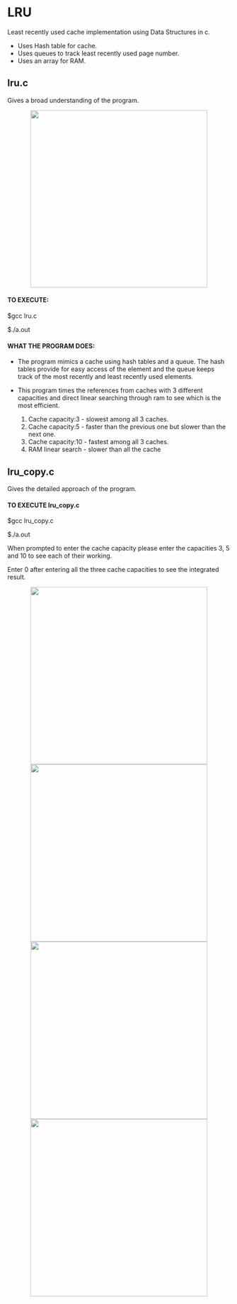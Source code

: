 # LRU

Least recently used cache implementation using Data Structures in c.
- Uses Hash table for cache.
- Uses queues to track least recently used page number.
- Uses an array for RAM.

## lru.c 
Gives a broad understanding of the program.

<center>
<img src ="https://github.com/Dweepa/LRU/blob/master/screenshots/lru%20screenshot.png" width="400">
   </center>

#### TO EXECUTE:
$gcc lru.c

$./a.out

#### WHAT THE PROGRAM DOES:
- The program mimics a cache using hash tables and a queue. The hash tables provide for easy access of the element and the queue keeps track of the most recently and least recently used elements.

- This program times the references from caches with 3 different capacities and direct linear searching through ram to see which is the most efficient.

    1. Cache capacity:3 - slowest among all 3 caches.
    2. Cache capacity:5 - faster than the previous one but slower than the next one.
    3. Cache capacity:10 - fastest among all 3 caches.
    4. RAM linear search - slower than all the cache

## lru_copy.c 
Gives the detailed approach of the program.

#### TO EXECUTE lru_copy.c
$gcc lru_copy.c

$./a.out

When prompted to enter the cache capacity please enter the capacities 3, 5 and 10 to see each of their working.

Enter 0 after entering all the three cache capacities to see the integrated result.

<center>
<img src ="https://github.com/Dweepa/LRU/blob/master/screenshots/cache_3.png" width="400">

<img src ="https://github.com/Dweepa/LRU/blob/master/screenshots/cache_5.png" width="400">

<img src ="https://github.com/Dweepa/LRU/blob/master/screenshots/cache_10.png" width="400">

<img src ="https://github.com/Dweepa/LRU/blob/master/screenshots/cache_everything.png" width="400">
</center>

